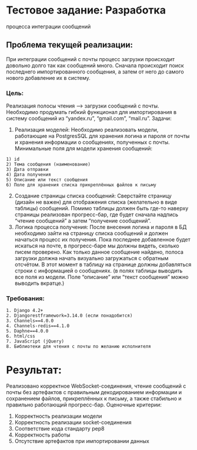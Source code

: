 # Тестовое задание: Разработка
процесса интеграции сообщений

## Проблема текущей реализации:
При интеграции сообщений с почты процесс загрузки происходит довольно долго
так как сообщений много. Сначала происходит поиск последнего импортированного
сообщения, а затем от него до самого нового добавление их в систему.
### Цель:
Реализация полосы чтения –> загрузки сообщений с почты. Необходимо продумать
гибкий функционал для импортирования в систему сообщений из “yandex.ru”,
“gmail.com”, “mail.ru”.
Задачи:
1. Реализация моделей:
Необходимо реализовать модели, работающие на PostgresSQL для хранения логина и
пароля от почты и хранения информации о сообщениях, полученных с почты.
Минимальные поля для модели хранения сообщений:
```
1) id
2) Тема сообщения (наименование)
3) Дата отправки
4) Дата получения
5) Описание или текст сообщения
6) Поле для хранения списка прикреплённых файлов к письму
```
2. Создание страницы списка сообщений:
Сверстайте страницу (дизайн не важен) для отображения списка (желательно в виде
таблицы) сообщений. Помимо таблицы должен быть где-то наверху страницы
реализован прогресс-бар, где будет сначала надпись “чтение сообщений” а затем
“получение сообщений”.
3. Логика процесса получения:
После внесения логина и пароля в БД необходимо зайти на страницу списка
сообщений и должен начаться процесс их получения. Пока последнее добавленное
будет искаться на почте, в прогресс-баре мы должны видеть, сколько писем
проверено. Как только данное сообщение найдено, полоса загрузки должна начать
визуально загружаться с обратным отсчётом. В этот момент в таблицу на странице
должны добавляться строки с информацией о сообщениях. (в полях таблицы
выводить все поля из модели. Поле “описание” или “текст сообщения” можно
выводить вкратце.)

### Требования:
```
1. Django 4.2+
2. Djangorestframework=3.14.0 (если понадобится)
3. Channels==4.0.0
4. Channels-redis==4.1.0
5. Daphne==4.0.0
6. html/css
7. JavaScript (jQuery)
8. Библиотеки для чтения с почты по желанию исполнителя
```

# Результат:
Реализовано корректное WebSocket-соединения, чтение сообщений с почты без
артефактов с правильным декодированием информации и сохранением файлов,
прикреплённых к письму, а также стабильно и правильно работающий прогресс-бар.
Оценочные критерии:
1. Корректность реализации модели
2. Корректность реализации socket-соединения
3. Соответствие кода стандарту pep8
4. Корректность работы
5. Отсутствие артефактов при импортировании данных